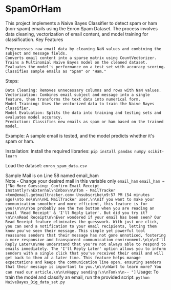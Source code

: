 # SpamOrHam

This project implements a Naive Bayes Classifier to detect spam or ham (non-spam) emails using the Enron Spam Dataset. The process involves data cleaning, vectorization of email content, and model training for classification.
Key Features

    Preprocesses raw email data by cleaning NaN values and combining the subject and message fields.
    Converts email content into a sparse matrix using CountVectorizer.
    Trains a Multinomial Naive Bayes model on the cleaned dataset.
    Evaluates the model's performance on a test set with accuracy scoring.
    Classifies sample emails as "Spam" or "Ham."

Steps:

    Data Cleaning: Removes unnecessary columns and rows with NaN values.
    Vectorization: Combines email subject and message into a single feature, then transforms the text data into numerical form.
    Model Training: Uses the vectorized data to train the Naive Bayes classifier.
    Model Evaluation: Splits the data into training and testing sets and evaluates model accuracy.
    Prediction: Classifies new emails as spam or ham based on the trained model.

Example:
    A sample email is tested, and the model predicts whether it's spam or ham.

Installation:
Install the required libraries:
`pip install pandas numpy scikit-learn`

Load the dataset:
`enron_spam_data.csv`

Sample Mail is on Line 58 named email_ham   
Note - Change your desired mail in this variable only `email_ham`
`
email_ham = ["No More Guessing: Confirm Email Receipt Instantly!\nExternal\nInbox\n\nTom - MailTracker <tom@email.getmailtracker.com> Unsubscribe\n9:57 PM (54 minutes ago)\nto me\n\n\nHi MailTracker user,\n\nIf you want to make your communication smoother and more efficient, this feature is for you!\n\n\nYou probably see the two button when you are reading an email 'Read Receipt' & 'I'll Reply Later'. But did you try it?\n\n\nRead Receipt\n\nEver wondered if your email has been seen? Our Read Receipt feature eliminates the guesswork. With just one click, you can send a notification to your email recipients, letting them know you've seen their message. This simple yet powerful tool reassures senders that their message has not gone unnoticed, fostering a more responsive and transparent communication environment.\n\n\nI'll Reply Later\n\nWe understand that you're not always able to respond to emails immediately. The 'I'll Reply Later' option allows you to inform senders with a single click that you've received their email and will get back to them at a later time. This feature helps manage expectations and keeps the communication line open, ensuring senders that their message is important to you.\n\n\nWant to learn more? You can read our article.\n\n\nHappy sending!\n\nTom\n\n-- "]
`
Usage:
To train the model and classify an email, run the provided script:
`python NaiveBayes_Big_data_set.py`
